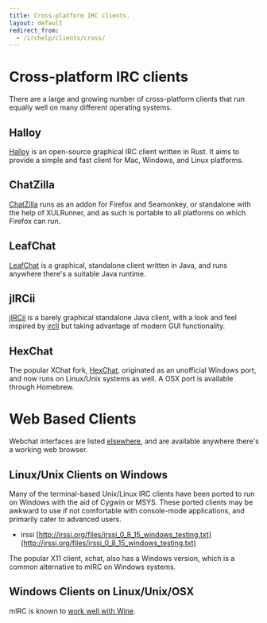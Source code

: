 ```yaml
---
title: Cross-platform IRC clients.
layout: default
redirect_from:
  - /irchelp/clients/cross/
---
```

# Cross-platform IRC clients
There are a large and growing number of cross-platform clients that run equally well on many different operating systems.

## Halloy

[Halloy](/clients/cross/halloy.html) is an open-source graphical IRC client written in Rust. It aims to provide a simple and fast client for Mac, Windows, and Linux platforms.

## ChatZilla

[ChatZilla](/clients/cross/chatzilla.html) runs as an addon for
Firefox and Seamonkey, or standalone with the help of XULRunner, and as such
is portable to all platforms on which Firefox can run.

## LeafChat

[LeafChat](/clients/cross/leafchat.html) is a graphical, standalone
client written in Java, and runs anywhere there's a suitable Java runtime.

## jIRCii

[jIRCii](/clients/cross/jircii.html) is a barely graphical standalone Java
client, with a look and feel inspired by [ircII](/irchelp/clients/unix/ircii/) but taking advantage of
modern GUI functionality.

## HexChat
The popular XChat fork, [HexChat](./hexchat.html), originated as an unofficial Windows port, and now runs on Linux/Unix systems as well. A OSX port is available through Homebrew.

# Web Based Clients

Webchat interfaces are listed [elsewhere](/clients/webclients.html),
and are available anywhere there's a working web browser.

## Linux/Unix Clients on Windows

Many of the terminal-based Unix/Linux IRC clients have been ported to run on
Windows with the aid of Cygwin or MSYS. These ported clients may be awkward to use
if not comfortable with console-mode applications, and primarily cater to
advanced users.

* irssi [http://irssi.org/files/irssi_0_8_15_windows_testing.txt](http://irssi.org/files/irssi_0_8_15_windows_testing.txt)

The popular X11 client, xchat, also has a Windows version, which is a common
alternative to mIRC on Windows systems.

## Windows Clients on Linux/Unix/OSX

mIRC is known to [work well with Wine](http://appdb.winehq.org/objectManager.php?sClass=application&iId=77).
